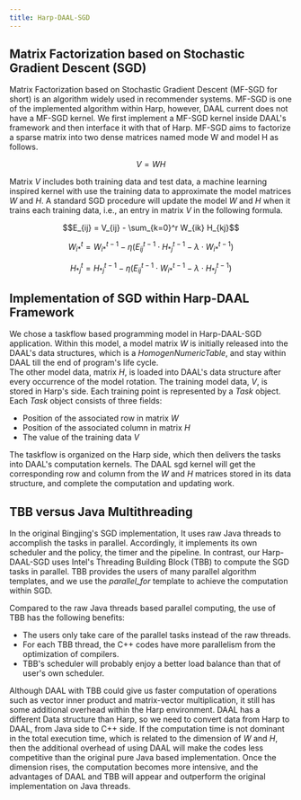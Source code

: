 ```yaml
---
title: Harp-DAAL-SGD
---
```


## Matrix Factorization based on Stochastic Gradient Descent (SGD)

Matrix Factorization based on Stochastic Gradient Descent (MF-SGD for short) is an algorithm widely used in recommender systems. MF-SGD is one of the implemented algorithm within Harp, however, DAAL current does not have 
a MF-SGD kernel. We first implement a MF-SGD kernel inside DAAL's framework and then interface it with that of Harp. MF-SGD aims to factorize a sparse matrix into two dense matrices named mode W and model H as follows. 

$$V = W H$$

Matrix $V$ includes both training data and test data, a machine learning inspired kernel with use the training data to approximate the model matrices $W$ and $H$. A standard SGD procedure will update the model $W$ and $H$
when it trains each training data, i.e., an entry in matrix $V$ in the following formula. 

$$E_{ij} = V_{ij} - \sum_{k=0}^r W_{ik} H_{kj}$$

$$W^t_{i*} = W^{t-1}_{i*} - \eta (E^{t-1}_{ij}\cdot H^{t-1}_{*j} - \lambda \cdot W^{t-1}_{i*})$$

$$H^t_{*j} = H^{t-1}_{*j} - \eta (E^{t-1}_{ij}\cdot W^{t-1}_{i*} - \lambda \cdot H^{t-1}_{*j})$$

## Implementation of SGD within Harp-DAAL Framework

We chose a taskflow based programming model in Harp-DAAL-SGD application. Within this model, a model matrix $W$ is initially 
released into the DAAL's data structures, which is a *HomogenNumericTable*, and stay within DAAL till the end of program's life cycle.  
The other model data, matrix $H$, is loaded into DAAL's data structure after every occurrence of the model rotation. 
The training model data, $V$, is stored in Harp's side. 
Each training point is represented by a $Task$ object. Each $Task$ object consists of three fields:

* Position of the associated row in matrix $W$
* Position of the associated column in matrix $H$
* The value of the training data $V$

The taskflow is organized on the Harp side, which then delivers the tasks into DAAL's computation kernels. The DAAL sgd kernel will get the corresponding row and column from the $W$ and $H$ matrices stored in its 
data structure, and complete the computation and updating work. 

## TBB versus Java Multithreading

In the original Bingjing's SGD implementation, It uses raw Java threads to accomplish the tasks in parallel. 
Accordingly, it implements its own scheduler and the policy, the timer and the pipeline. In contrast, our Harp-DAAL-SGD uses Intel's Threading Building Block
(TBB) to compute the SGD tasks in parallel. TBB provides the users of many parallel algorithm templates, and we use the *parallel_for* template to achieve the computation within SGD.  

Compared to the raw Java threads based parallel computing, the use of TBB has the following benefits:

* The users only take care of the parallel tasks instead of the raw threads.
* For each TBB thread, the C++ codes have more parallelism from the optimization of compilers.  
* TBB's scheduler will probably enjoy a better load balance than that of user's own scheduler. 

Although DAAL with TBB could give us faster computation of operations such as vector inner product and matrix-vector multiplication, it still has some additional overhead within the Harp environment. DAAL has a different
Data structure than Harp, so we need to convert data from Harp to DAAL, from Java side to C++ side. 
If the computation time is not dominant in the total execution time, which is related to the dimension of $W$ and $H$, then the 
additional overhead of using DAAL will make the codes less competitive than the original pure Java based implementation. 
Once the dimension rises, the computation becomes more intensive, and the advantages of DAAL and TBB will
appear and outperform the original implementation on Java threads.   


